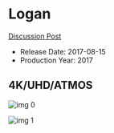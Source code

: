 # Logan

[Discussion Post](https://www.avsforum.com/threads/bass-eq-for-filtered-movies.2995212/post-57134220)

* Release Date: 2017-08-15
* Production Year: 2017

## 4K/UHD/ATMOS

![img 0](https://i.imgur.com/MISbJvD.jpg)

![img 1](https://i.imgur.com/0UOSB70.jpg)

